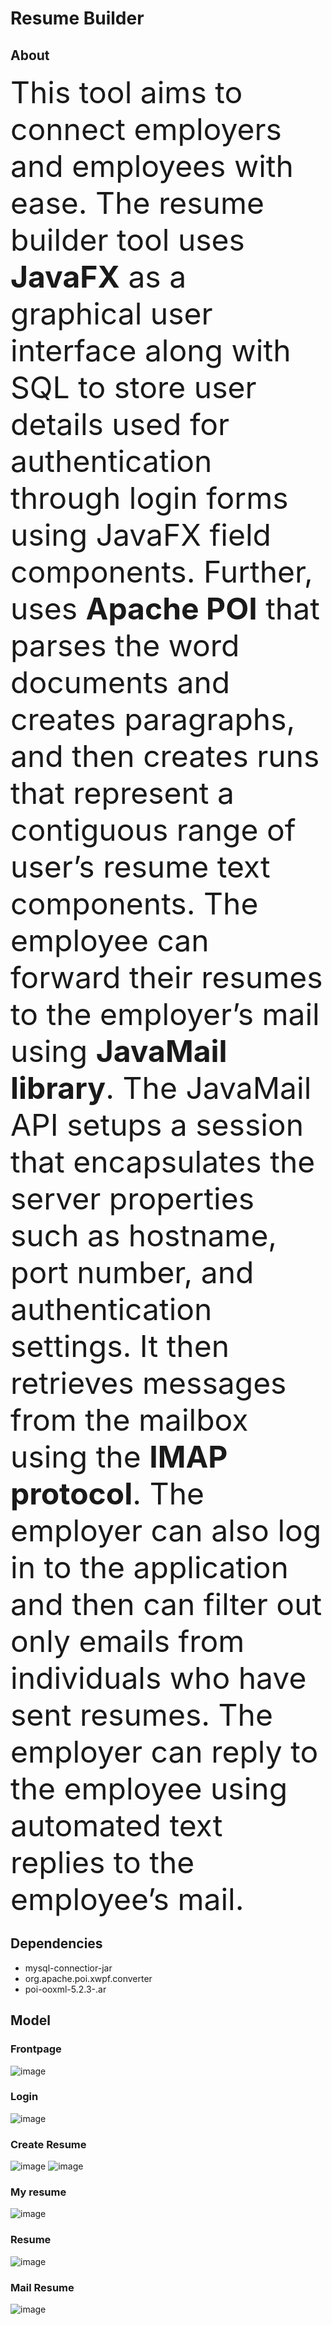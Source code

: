 # **Resume Builder**
## **About**
<font size="40"> This tool aims to connect employers and employees with ease. The resume builder tool uses __JavaFX__ as a graphical user interface along with SQL to store user details used for authentication through login forms using JavaFX field components. Further, uses __Apache POI__ that parses the word documents and creates paragraphs, and then creates runs that represent a contiguous range of user’s resume text components. The employee can forward their resumes to the employer’s mail using __JavaMail library__. The JavaMail API setups a session that encapsulates the server properties such as hostname, port number, and authentication settings. It then retrieves messages from the mailbox using the __IMAP protocol__. The employer can also log in to the application and then can filter out only emails from individuals who have sent resumes. The employer can reply to the employee using automated text replies to the employee’s mail. </font>

## **Dependencies**
- mysql-connectior-jar
- org.apache.poi.xwpf.converter
- poi-ooxml-5.2.3-.ar

## **Model**
### Frontpage
![image](https://github.com/jaivantraja/resume-builder/assets/125119970/e5c35ec6-5ccc-45c1-8d07-ec5579748b11)
### Login
![image](https://github.com/jaivantraja/resume-builder/assets/125119970/9faa44b2-1b1c-43b8-bd07-e6ac350480e4)
### Create Resume
![image](https://github.com/jaivantraja/resume-builder/assets/125119970/2f6a2d45-f0d0-410e-88b7-dce607a3016f)
![image](https://github.com/jaivantraja/resume-builder/assets/125119970/9d95d678-f98f-44f7-a607-d82ea4aee638)
### My resume
![image](https://github.com/jaivantraja/resume-builder/assets/125119970/8d2a4607-1b66-435c-baab-8a36657b05f5)
### Resume
![image](https://github.com/jaivantraja/resume-builder/assets/125119970/11395aa5-da76-48eb-ac1b-64b3c0f1a277)
### Mail Resume
![image](https://github.com/jaivantraja/resume-builder/assets/125119970/a78d284c-65a5-4e7a-b301-5cb69bb3ead4)





